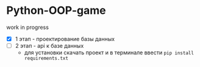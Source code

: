 # Python-OOP-game
work in progress
- [x] 1 этап - проектирование базы данных
- [ ] 2 этап - api к базе данных 
  - для установки скачать проект и в терминале ввести ``pip install requirements.txt``
